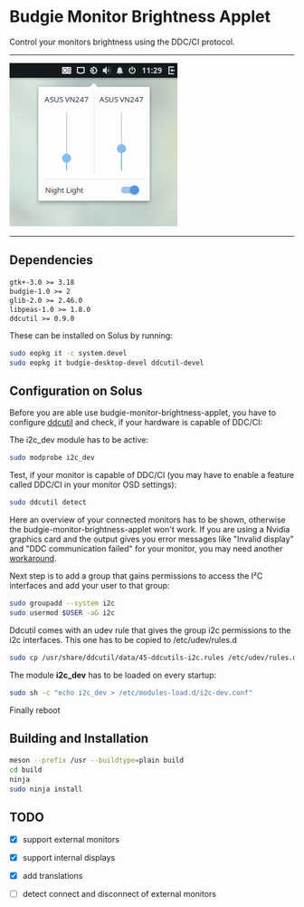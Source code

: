 # Budgie Monitor Brightness Applet

Control your monitors brightness using the DDC/CI protocol.


---

![Screenshot](data/screenshot.png)

---

## Dependencies

```
gtk+-3.0 >= 3.18
budgie-1.0 >= 2
glib-2.0 >= 2.46.0
libpeas-1.0 >= 1.8.0
ddcutil >= 0.9.0
```

These can be installed on Solus by running:

```bash
sudo eopkg it -c system.devel
sudo eopkg it budgie-desktop-devel ddcutil-devel
```

## Configuration on Solus

Before you are able use budgie-monitor-brightness-applet, you have to configure [ddcutil](https://www.ddcutil.com/) and check, if your hardware is capable of DDC/CI:

The i2c_dev module has to be active:

```bash
sudo modprobe i2c_dev
```

Test, if your monitor is capable of DDC/CI (you may have to enable a feature called DDC/CI in your monitor OSD settings):

```bash
sudo ddcutil detect
```

Here an overview of your connected monitors has to be shown, otherwise the budgie-monitor-brightness-applet won't work.
If you are using a Nvidia graphics card and the output gives you error messages like "Invalid display" and "DDC communication failed" for your monitor, you may need another [workaround](https://www.ddcutil.com/nvidia/).

Next step is to add a group that gains permissions to access the I²C interfaces and add your user to that group:

```bash
sudo groupadd --system i2c
sudo usermod $USER -aG i2c
```

Ddcutil comes with an udev rule that gives the group i2c permissions to the i2c interfaces. This one has to be copied to /etc/udev/rules.d

```bash
sudo cp /usr/share/ddcutil/data/45-ddcutils-i2c.rules /etc/udev/rules.d
```

The module **i2c_dev** has to be loaded on every startup:

```bash
sudo sh -c "echo i2c_dev > /etc/modules-load.d/i2c-dev.conf"
```

Finally reboot

## Building and Installation

```bash
meson --prefix /usr --buildtype=plain build
cd build
ninja
sudo ninja install
```

## TODO

- [x] support external monitors

- [x] support internal displays

- [x] add translations

- [ ] detect connect and disconnect of external monitors
